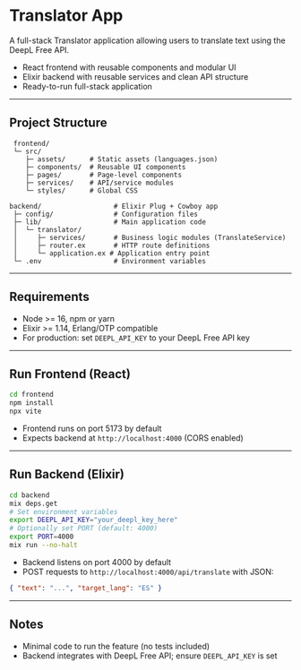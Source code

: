 # Translator App

A full-stack Translator application allowing users to translate text using the DeepL Free API.

* React frontend with reusable components and modular UI
* Elixir backend with reusable services and clean API structure
* Ready-to-run full-stack application

---

## Project Structure

```
 frontend/
 └─ src/
    ├─ assets/      # Static assets (languages.json)
    ├─ components/  # Reusable UI components
    ├─ pages/       # Page-level components
    ├─ services/    # API/service modules
    └─ styles/      # Global CSS

backend/                  # Elixir Plug + Cowboy app
 ├─ config/               # Configuration files
 ├─ lib/                  # Main application code
 │  └─ translator/
 │     ├─ services/       # Business logic modules (TranslateService)
 │     ├─ router.ex       # HTTP route definitions
 │     └─ application.ex # Application entry point
 └─ .env                  # Environment variables
```

---

## Requirements

* Node >= 16, npm or yarn
* Elixir >= 1.14, Erlang/OTP compatible
* For production: set `DEEPL_API_KEY` to your DeepL Free API key

---

## Run Frontend (React)

```bash
cd frontend
npm install
npx vite
```

* Frontend runs on port 5173 by default
* Expects backend at `http://localhost:4000` (CORS enabled)

---

## Run Backend (Elixir)

```bash
cd backend
mix deps.get
# Set environment variables
export DEEPL_API_KEY="your_deepl_key_here"
# Optionally set PORT (default: 4000)
export PORT=4000
mix run --no-halt
```

* Backend listens on port 4000 by default
* POST requests to `http://localhost:4000/api/translate` with JSON:

```json
{ "text": "...", "target_lang": "ES" }
```

---

## Notes

* Minimal code to run the feature (no tests included)
* Backend integrates with DeepL Free API; ensure `DEEPL_API_KEY` is set

